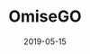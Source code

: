 ---
title: 'OmiseGO'
slug: 'omise-go'
date: 2019-05-15	
icon: 'images/logos/omisego.png'
website: 'https://omisego.network/'
caption: ''
draft: false
featured: true
weight: 5
heroHeading: 'OmiseGO'
key: 'omg'
type: 'member'
---